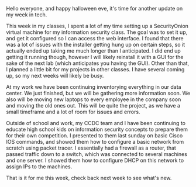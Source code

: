 Hello everyone, and happy halloween eve, it's time for another update on my week in tech.

This week in my classes, I spent a lot of my time setting up a SecurityOnion virtual machine for my information security class. The goal was to set it up, and get it configured so I can access the web interface. I found that there was a lot of issues with the installer getting hung up on certain steps, so it actually ended up taking me much longer than I anticipated. I did end up getting it running though, however I will likely reinstall it with a GUI for the sake of the next lab (which anticipates you having the GUI). Other than that, I planned a little bit for my projects in other classes. I have several coming up, so my next weeks will likely be busy.

At my work we have been continuing inventorying everything in our data center. We just finished, but we will be gathering more information soon. We also will be moving new laptops to every employee in the company soon and moving the old ones out. This will be quite the project, as we have a small timeframe and a lot of room for issues and errors. 

Outside of school and work, my CCDC team and I have been continuing to educate high school kids on information security concepts to prepare them for their own competition. I presented to them last sunday on basic Cisco IOS commands, and showed them how to configure a basic network from scratch using packet tracer. I essentially had a firewall as a router, that passed traffic down to a switch, which was connected to several machines and one server. I showed them how to configure DHCP on this network to assign IPs to the machines.

That is it for me this week, check back next week to see what's new.